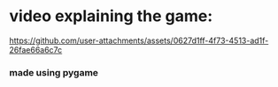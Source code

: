 # video explaining the game:

https://github.com/user-attachments/assets/0627d1ff-4f73-4513-ad1f-26fae66a6c7c

### made using pygame
